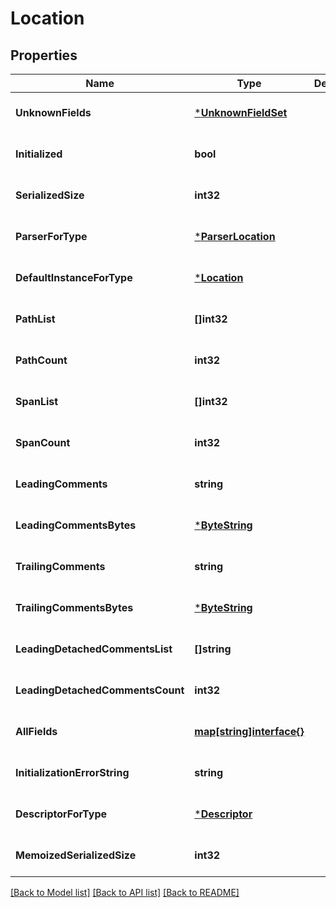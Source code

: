 # Location

## Properties
Name | Type | Description | Notes
------------ | ------------- | ------------- | -------------
**UnknownFields** | [***UnknownFieldSet**](UnknownFieldSet.md) |  | [optional] [default to null]
**Initialized** | **bool** |  | [optional] [default to null]
**SerializedSize** | **int32** |  | [optional] [default to null]
**ParserForType** | [***ParserLocation**](ParserLocation.md) |  | [optional] [default to null]
**DefaultInstanceForType** | [***Location**](Location.md) |  | [optional] [default to null]
**PathList** | **[]int32** |  | [optional] [default to null]
**PathCount** | **int32** |  | [optional] [default to null]
**SpanList** | **[]int32** |  | [optional] [default to null]
**SpanCount** | **int32** |  | [optional] [default to null]
**LeadingComments** | **string** |  | [optional] [default to null]
**LeadingCommentsBytes** | [***ByteString**](ByteString.md) |  | [optional] [default to null]
**TrailingComments** | **string** |  | [optional] [default to null]
**TrailingCommentsBytes** | [***ByteString**](ByteString.md) |  | [optional] [default to null]
**LeadingDetachedCommentsList** | **[]string** |  | [optional] [default to null]
**LeadingDetachedCommentsCount** | **int32** |  | [optional] [default to null]
**AllFields** | [**map[string]interface{}**](interface{}.md) |  | [optional] [default to null]
**InitializationErrorString** | **string** |  | [optional] [default to null]
**DescriptorForType** | [***Descriptor**](Descriptor.md) |  | [optional] [default to null]
**MemoizedSerializedSize** | **int32** |  | [optional] [default to null]

[[Back to Model list]](../README.md#documentation-for-models) [[Back to API list]](../README.md#documentation-for-api-endpoints) [[Back to README]](../README.md)

